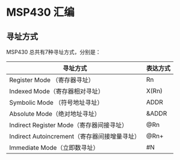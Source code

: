 # MSP430 汇编

## 寻址方式

MSP430 总共有7种寻址方式，分别是：

| 寻址方式                                     | 表达方式 |
| -------------------------------------------- | -------- |
| Register Mode （寄存器寻址）                 | Rn       |
| Indexed Mode（寄存器相对寻址）               | X(Rn)    |
| Symbolic Mode （符号地址寻址）               | ADDR     |
| Absolute Mode（绝对地址寻址）                | &ADDR    |
| Indirect Register Mode（寄存器间接寻址）     | @Rn      |
| Indirect Autoincrement（寄存器间接增量寻址） | @Rn+     |
| Immediate Mode（立即数寻址）                 | #N       |
